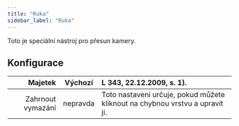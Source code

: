```yaml
---
title: "Ruka"
sidebar_label: "Ruka"
---
```


Toto je speciální nástroj pro přesun kamery.

## Konfigurace

|           Majetek | Výchozí  | L 343, 22.12.2009, s. 1).                                                    |
| -----------------:|:--------:|:---------------------------------------------------------------------------- |
| Zahrnout vymazání | nepravda | Toto nastavení určuje, pokud můžete kliknout na chybnou vrstvu a upravit ji. |
